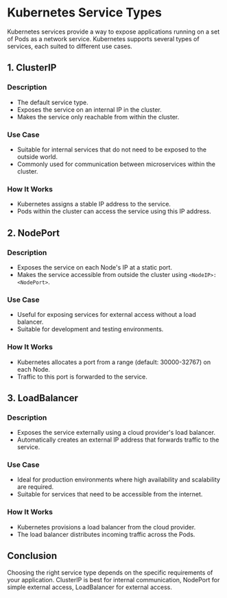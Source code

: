 # Kubernetes Service Types

Kubernetes services provide a way to expose applications running on a set of Pods as a network service. Kubernetes supports several types of services, each suited to different use cases.

## 1. ClusterIP

### Description
- The default service type.
- Exposes the service on an internal IP in the cluster.
- Makes the service only reachable from within the cluster.

### Use Case
- Suitable for internal services that do not need to be exposed to the outside world.
- Commonly used for communication between microservices within the cluster.

### How It Works
- Kubernetes assigns a stable IP address to the service.
- Pods within the cluster can access the service using this IP address.

## 2. NodePort

### Description
- Exposes the service on each Node's IP at a static port.
- Makes the service accessible from outside the cluster using `<NodeIP>:<NodePort>`.

### Use Case
- Useful for exposing services for external access without a load balancer.
- Suitable for development and testing environments.

### How It Works
- Kubernetes allocates a port from a range (default: 30000-32767) on each Node.
- Traffic to this port is forwarded to the service.

## 3. LoadBalancer

### Description
- Exposes the service externally using a cloud provider's load balancer.
- Automatically creates an external IP address that forwards traffic to the service.

### Use Case
- Ideal for production environments where high availability and scalability are required.
- Suitable for services that need to be accessible from the internet.

### How It Works
- Kubernetes provisions a load balancer from the cloud provider.
- The load balancer distributes incoming traffic across the Pods.

## Conclusion

Choosing the right service type depends on the specific requirements of your application. ClusterIP is best for internal communication, NodePort for simple external access, LoadBalancer for external access.